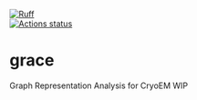 
[![Ruff](https://img.shields.io/endpoint?url=https://raw.githubusercontent.com/charliermarsh/ruff/main/assets/badge/v1.json)](https://github.com/charliermarsh/ruff)  
[![Actions status](https://github.com/alan-turing-institute/grace/workflows/CI/badge.svg)](https://github.com/alan-turing-institute/grace/actions)

# grace
Graph Representation Analysis for CryoEM
WIP
